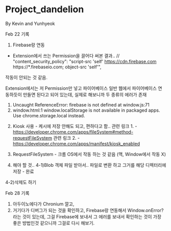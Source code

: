 # Project_dandelion
By Kevin and Yunhyeok

Feb 22 기록
1. Firebase랑 연동

- Extension에서 쓰는 Permission을 끌어다 써본 결과..
// "content_security_policy": "script-src 'self' https://cdn.firebase.com https://*.firebaseio.com; object-src 'self'",

작동이 안되는 것 같음.

Extension에서는 저 Permission만 넣고 파이어베이스 일반 웹에서 파이어베이스 연동하듯이 만들면 된다고 되어 있는데, 실제로 해보니까 두 종류의 에러가 존재

1)  Uncaught ReferenceError: firebase is not defined
    at window.js:71
2)  window.html:1 window.localStorage is not available in packaged apps. Use chrome.storage.local instead.


2. Kiosk 사용 - 케시에 저장 안해도 되고, 편하다고 함..
관련 링크 1. - https://developer.chrome.com/apps/fileSystem#method-requestFileSystem
관련 링크 2. - https://developer.chrome.com/apps/manifest/kiosk_enabled


3. RequestFileSystem - 크롬 OS에서 작동 하는 것 같음 (맥, Window에서 작동 X)


4. 해야 할 것..
 4-1)Blob 객체 파일 받아서.. 파일로 변환 하고 그거를 해당 디렉터리에 저장 - 완료

 4-2)삭제도 하기

Feb 28 기록

1. 아두이노에다가 Chronium 깔고,
2. 거기다가 디버그가 되는 것을 확인하고, Firebase랑 연동해서
Window.onError? 라는 것이 있는데, 그걸 Firebase에 보내서 그 에러를 보내서 확인하는 것이 가장 좋은 방법인것 같으니까
그걸로 다시 해보기.

